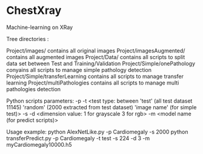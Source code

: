 # ChestXray
Machine-learning on XRay

Tree directories :

Project/images/ 		contains all original images
Project/imagesAugmented/	contains all augmented images
Project/Data/			contains all scripts to split data set between Test and Training/Validation
Project/Simple/onePathology	conyains all scripts to manage simple pathology detection
Project/Simple/transferLearning contains all scripts to manage transfer learning
Project/multiPathologies	contains all scripts to manage multi pathologies detection

Python scripts parameters:
-p <pathology name>
-t <test type: between 'test' (all test dataset 11145) 'random' (2000 extracted from test dataset) 'image name' (for simple test)>
-s <shape value: image height and weight size>
-d <dimension value: 1 for grayscale 3 for rgb>
-m <model name (for predict scripts)>


Usage example:
python AlexNetLike.py -p Cardiomegaly -s 2000
python transferPredict.py  -p Cardiomegaly -t test  -s 224 -d 3 -m myCardiomegaly10000.h5
